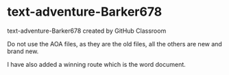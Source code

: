 # text-adventure-Barker678
text-adventure-Barker678 created by GitHub Classroom

Do not use the AOA files, as they are the old files, all the others are new and brand new.

I have also added a winning route which is the word document.
